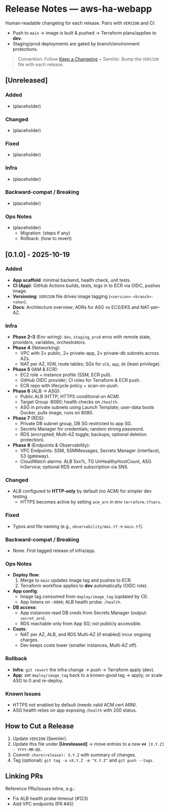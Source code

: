 # Release Notes — aws-ha-webapp

Human-readable changelog for each release. Pairs with `VERSION` and CI:

- Push to `main` → image is built & pushed → Terraform plans/applies to **dev**.
- Staging/prod deployments are gated by branch/environment protections.

> Convention: Follow [Keep a Changelog](https://keepachangelog.com/) + SemVer.
> Bump the `VERSION` file with each release.

## [Unreleased]

### Added

- (placeholder)

### Changed

- (placeholder)

### Fixed

- (placeholder)

### Infra

- (placeholder)

### Backward-compat / Breaking

- (placeholder)

### Ops Notes

- (placeholder)
  - Migration: (steps if any)
  - Rollback: (how to revert)

## [0.1.0] - 2025-10-19

### Added

- **App scaffold**: minimal backend, health check, unit tests.
- **CI (App)**: GitHub Actions builds, tests, logs in to ECR via OIDC, pushes image.
- **Versioning**: `VERSION` file drives image tagging (`<version>-<branch>-<sha>`).
- **Docs**: Architecture overview; ADRs for ASG vs ECS/EKS and NAT-per-AZ.

### Infra

- **Phase 2–3** (Env wiring): `dev`, `staging`, `prod` envs with remote state, providers, variables, orchestrators.
- **Phase 4** (Networking):
  - VPC with 2× public, 2× private-app, 2× private-db subnets across AZs.
  - NAT per AZ, IGW, route tables; SGs for `alb`, `app`, `db` (least privilege).
- **Phase 5** (IAM & ECR):
  - EC2 role + instance profile (SSM, ECR pull).
  - GitHub OIDC provider; CI roles for Terraform & ECR push.
  - ECR repo with lifecycle policy + scan-on-push.
- **Phase 6** (ALB → ASG):
  - Public ALB (HTTP; HTTPS conditional on ACM).
  - Target Group :8080; health checks on `/health`.
  - ASG in private subnets using Launch Template; user-data boots Docker, pulls image, runs on 8080.
- **Phase 7** (RDS):
  - Private DB subnet group, DB SG restricted to app SG.
  - Secrets Manager for credentials; random strong password.
  - RDS (encrypted; Multi-AZ toggle; backups; optional deletion protection).
- **Phase 8** (Endpoints & Observability):
  - VPC Endpoints: SSM, SSMMessages, Secrets Manager (interface), S3 (gateway).
  - CloudWatch alarms: ALB 5xx%, TG UnHealthyHostCount, ASG InService; optional RDS event subscription via SNS.

### Changed

- ALB configured to **HTTP-only** by default (no ACM) for simpler dev testing.
  - HTTPS becomes active by setting `acm_arn` in env `terraform.tfvars`.

### Fixed

- Typos and file naming (e.g., `observability/mai.tf` → `main.tf`).

### Backward-compat / Breaking

- None. First tagged release of infra/app.

### Ops Notes

- **Deploy flow**:
  1) Merge to `main` updates image tag and pushes to ECR.
  2) Terraform workflow applies to **dev** automatically (OIDC role).
- **App config**:
  - Image tag consumed from `deploy/image_tag` (updated by CI).
  - App listens on `:8080`; ALB health probe: `/health`.
- **DB access**:
  - App instances read DB creds from Secrets Manager (output: `secret_arn`).
  - RDS reachable only from App SG; not publicly accessible.
- **Costs**:
  - NAT per AZ, ALB, and RDS Multi-AZ (if enabled) incur ongoing charges.
  - Dev keeps costs lower (smaller instances, Multi-AZ off).

### Rollback

- **Infra**: `git revert` the infra change → push → Terraform apply (dev).
- **App**: set `deploy/image_tag` back to a known-good tag → apply; or scale ASG to 0 and re-deploy.

### Known Issues

- HTTPS not enabled by default (needs valid ACM cert ARN).
- ASG health relies on app exposing `/health` with 200 status.

## How to Cut a Release

1. Update `VERSION` (SemVer).
2. Update this file under **[Unreleased]** → move entries to a new `## [X.Y.Z] - YYYY-MM-DD`.
3. Commit: `chore(release): X.Y.Z` with summary of changes.
4. Tag (optional): `git tag -a vX.Y.Z -m "X.Y.Z"` and `git push --tags`.

## Linking PRs

Reference PRs/issues inline, e.g.:

- Fix ALB health probe timeout (#123)
- Add VPC endpoints (PR #45)
